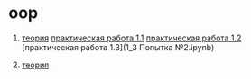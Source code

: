# oop
1. [теория](Теория_к_ПР.ipynb)
   [практическая работа 1.1](ПР_1_1.ipynb)
   [практическая работа 1.2](1_2.ipynb)
   [практическая работа 1.3](1_3 Попытка №2.ipynb)
   
  
2. [теория]()




